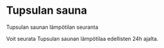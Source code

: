 # Tupsulan sauna
Tupsulan saunan lämpötilan seuranta

Voit seurata Tupsulan saunan lämpötilaa edellisten 24h ajalta.

